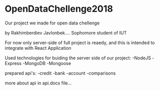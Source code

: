 # OpenDataChellenge2018
Our project we made for open data chellenge

by Rakhimberdiev Javlonbek....   Sophomore student of IUT

For now only server-side of full project is reaedy, and this is intended to integrate with React Application

Used technologies for buiding the server side of our project:
-NodeJS
-Express
-MongoDB
-Mongoose

prepared api's:
-credit
-bank
-account
-comparisons

more about api in api.docx file...
